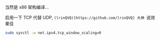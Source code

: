 当然是 x86 架构编译...  

启用一下 TCP 代替 UDP, `(lrinQVQ)[https://github.com/lrinQVQ] 大神 `说效果佳
``` bash
sudo sysctl -w net.ipv4.tcp_window_scaling=0
```
